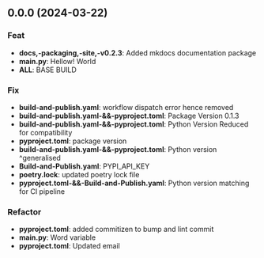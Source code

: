## 0.0.0 (2024-03-22)

### Feat

- **docs,-packaging,-site,-v0.2.3**: Added mkdocs documentation package
- **main.py**: Hellow! World
- **ALL**: BASE BUILD

### Fix

- **build-and-publish.yaml**: workflow dispatch error hence removed
- **build-and-publish.yaml-&&-pyproject.toml**: Package Version 0.1.3
- **build-and-publish.yaml-&&-pyproject.toml**: Python Version Reduced for compatibility
- **pyproject.toml**: package version
- **build-and-publish.yaml-&&-pyproject.toml**: Python version ^generalised
- **Build-and-Publish.yaml**: PYPI_API_KEY
- **poetry.lock**: updated poetry lock file
- **pyproject.toml-&&-Build-and-Publish.yaml**: Python version matching for CI pipeline

### Refactor

- **pyproject.toml**: added commitizen to bump and lint commit
- **main.py**: Word variable
- **pyproject.toml**: Updated email
